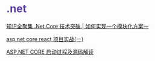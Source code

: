 # <span style='color:#6040A3'>.net</span>

[知识全聚集 .Net Core 技术突破 | 如何实现一个模块化方案一](https://www.cnblogs.com/HDONG/p/13689123.html)

[asp.net core react 项目实战(一)](https://www.cnblogs.com/gdsblog/p/11695994.html)

[ASP.NET CORE 启动过程及源码解读](https://www.cnblogs.com/jlion/p/12392327.html)

